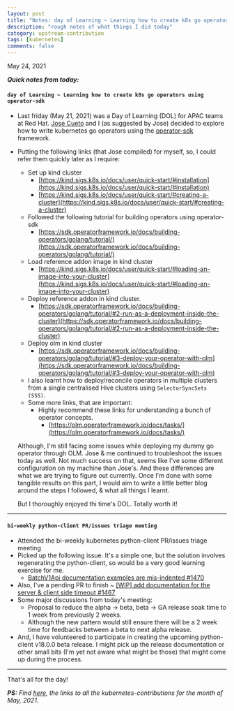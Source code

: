```yaml
---
layout: post
title: "Notes: day of Learning ~ Learning how to create k8s go operators using operator-sdk, Bi-weekly python-client PR/issues triage meeting #17"
description: "rough notes of what things I did today"
category: upstream-contribution
tags: [kubernetes]
comments: false
---
```


May 24, 2021

***Quick notes from today:***

#### `day of Learning ~ Learning how to create k8s go operators using operator-sdk`

- Last friday (May 21, 2021) was a Day of Learning (DOL) for APAC teams at Red Hat. [Jose Cueto](https://github.com/pepedocs) and I (as suggested by Jose) decided to explore how to write kubernetes go operators using the [operator-sdk](https://github.com/operator-framework/operator-sdk) framework.
- Putting the following links (that Jose compiled) for myself, so, I could refer them quickly later as I require:
  - Set up kind cluster
      - [https://kind.sigs.k8s.io/docs/user/quick-start/#installation](https://kind.sigs.k8s.io/docs/user/quick-start/#installation)
      - [https://kind.sigs.k8s.io/docs/user/quick-start/#creating-a-cluster](https://kind.sigs.k8s.io/docs/user/quick-start/#creating-a-cluster)
  - Followed the following tutorial for building operators using operator-sdk
      - [https://sdk.operatorframework.io/docs/building-operators/golang/tutorial/](https://sdk.operatorframework.io/docs/building-operators/golang/tutorial/)
  -  Load reference addon image in kind cluster
      - [https://kind.sigs.k8s.io/docs/user/quick-start/#loading-an-image-into-your-cluster](https://kind.sigs.k8s.io/docs/user/quick-start/#loading-an-image-into-your-cluster)
  - Deploy reference addon in kind cluster.
      - [https://sdk.operatorframework.io/docs/building-operators/golang/tutorial/#2-run-as-a-deployment-inside-the-cluster](https://sdk.operatorframework.io/docs/building-operators/golang/tutorial/#2-run-as-a-deployment-inside-the-cluster)
  - Deploy olm in kind cluster
      - [https://sdk.operatorframework.io/docs/building-operators/golang/tutorial/#3-deploy-your-operator-with-olm](https://sdk.operatorframework.io/docs/building-operators/golang/tutorial/#3-deploy-your-operator-with-olm)
  - I also learnt how to deploy/reconcile operators in multiple clusters from a single centralised Hive clusters using `SelectorSyncSets (SSS)`.
  - Some more links, that are important:
      - Highly recommend these links for understanding a bunch of operator concepts.
          - [https://olm.operatorframework.io/docs/tasks/](https://olm.operatorframework.io/docs/tasks/)
          
  
  Although, I'm still facing some issues while deploying my dummy go operator through OLM. Jose & me continued to troubleshoot the issues today as well. Not much success on that, seems like I've some different configuration on my machine than Jose's. And these differences are what we are trying to figure out currently. Once I'm done with some tangible results on this part, I would aim to write a little better blog around the steps I followed, & what all things I learnt.
  
  But I thoroughly enjoyed thi time's DOL. Totally worth it!
 
---
  
#### `bi-weekly python-client PR/issues triage meeting`
 
- Attended the bi-weekly kubernetes python-client PR/issues triage meeting
- Picked up the following issue. It's a simple one, but the solution involves regenerating the python-client, so would be a very good learning exercise for me.
    - [BatchV1Api documentation examples are mis-indented #1470](https://github.com/kubernetes-client/python/issues/1470)
- Also, I've a pending PR to finish ~ [[WIP] add documentation for the server & client side timeout #1467](https://github.com/kubernetes-client/python/pull/1467)
- Some major discussions from today's meeting:
    - Proposal to reduce the alpha -> beta, beta -> GA release soak time to 1 week from previously 2 weeks.
    - Although the new pattern would still ensure there will be a 2 week time for feedbacks between a beta to next alpha release.
- And, I have volunteered to participate in creating the upcoming python-client v18.0.0 beta release. I might pick up the release documentation or other small bits (I'm yet not aware what might be those) that might come up during the process.

---

That's all for the day!

***PS:** Find [here](https://www.psaggu.com/kubernetes.html#may-2021), the links to all the kubernetes-contributions for the month of May, 2021.*
